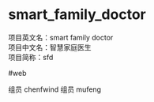 # smart_family_doctor

项目英文名：smart family doctor<br>
项目中文名：智慧家庭医生<br>
项目简称：sfd<br>

#web

组员 chenfwind
组员 mufeng
